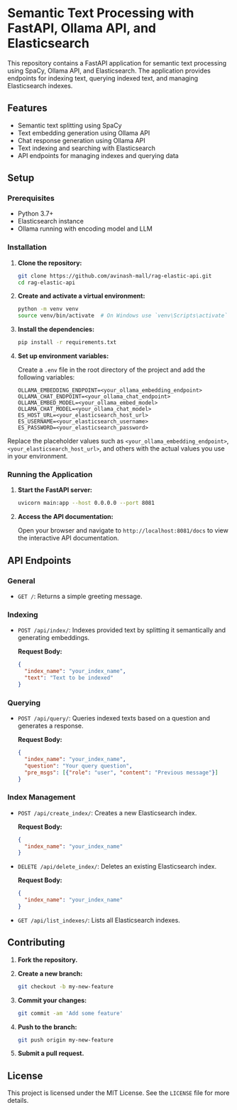 # Semantic Text Processing with FastAPI, Ollama API, and Elasticsearch

This repository contains a FastAPI application for semantic text processing using SpaCy, Ollama API, and Elasticsearch. The application provides endpoints for indexing text, querying indexed text, and managing Elasticsearch indexes.

## Features

- Semantic text splitting using SpaCy
- Text embedding generation using Ollama API
- Chat response generation using Ollama API
- Text indexing and searching with Elasticsearch
- API endpoints for managing indexes and querying data

## Setup

### Prerequisites

- Python 3.7+
- Elasticsearch instance
- Ollama running with encoding model and LLM

### Installation

1. **Clone the repository:**

   ```bash
   git clone https://github.com/avinash-mall/rag-elastic-api.git
   cd rag-elastic-api
   ```

2. **Create and activate a virtual environment:**

   ```bash
   python -m venv venv
   source venv/bin/activate  # On Windows use `venv\Scripts\activate`
   ```

3. **Install the dependencies:**

   ```bash
   pip install -r requirements.txt
   ```

4. **Set up environment variables:**

   Create a `.env` file in the root directory of the project and add the following variables:

   ```env
   OLLAMA_EMBEDDING_ENDPOINT=<your_ollama_embedding_endpoint>
   OLLAMA_CHAT_ENDPOINT=<your_ollama_chat_endpoint>
   OLLAMA_EMBED_MODEL=<your_ollama_embed_model>
   OLLAMA_CHAT_MODEL=<your_ollama_chat_model>
   ES_HOST_URL=<your_elasticsearch_host_url>
   ES_USERNAME=<your_elasticsearch_username>
   ES_PASSWORD=<your_elasticsearch_password>
   ```
Replace the placeholder values such as `<your_ollama_embedding_endpoint>`, `<your_elasticsearch_host_url>`, and others with the actual values you use in your environment.

### Running the Application

1. **Start the FastAPI server:**

   ```bash
   uvicorn main:app --host 0.0.0.0 --port 8081
   ```

2. **Access the API documentation:**

   Open your browser and navigate to `http://localhost:8081/docs` to view the interactive API documentation.

## API Endpoints

### General

- `GET /`: Returns a simple greeting message.

### Indexing

- `POST /api/index/`: Indexes provided text by splitting it semantically and generating embeddings.

  **Request Body:**
  ```json
  {
    "index_name": "your_index_name",
    "text": "Text to be indexed"
  }
  ```

### Querying

- `POST /api/query/`: Queries indexed texts based on a question and generates a response.

  **Request Body:**
  ```json
  {
    "index_name": "your_index_name",
    "question": "Your query question",
    "pre_msgs": [{"role": "user", "content": "Previous message"}]
  }
  ```

### Index Management

- `POST /api/create_index/`: Creates a new Elasticsearch index.

  **Request Body:**
  ```json
  {
    "index_name": "your_index_name"
  }
  ```

- `DELETE /api/delete_index/`: Deletes an existing Elasticsearch index.

  **Request Body:**
  ```json
  {
    "index_name": "your_index_name"
  }
  ```

- `GET /api/list_indexes/`: Lists all Elasticsearch indexes.

## Contributing

1. **Fork the repository.**
2. **Create a new branch:**

   ```bash
   git checkout -b my-new-feature
   ```

3. **Commit your changes:**

   ```bash
   git commit -am 'Add some feature'
   ```

4. **Push to the branch:**

   ```bash
   git push origin my-new-feature
   ```

5. **Submit a pull request.**

## License

This project is licensed under the MIT License. See the `LICENSE` file for more details.
